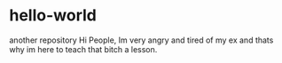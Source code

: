 # hello-world
another repository
Hi People,
Im very angry and tired of my ex and thats why im here to teach that bitch a lesson.
